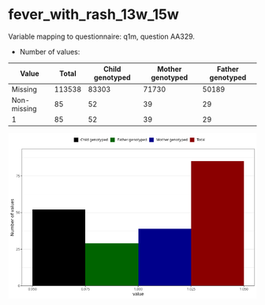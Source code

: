 # fever_with_rash_13w_15w
Variable mapping to questionnaire: q1m, question AA329.
- Number of values:

| Value | Total | Child genotyped | Mother genotyped | Father genotyped |
| ----- | ----- | --------------- | ---------------- | ---------------- |
| Missing | 113538 | 83303 | 71730 | 50189 |
| Non-missing | 85 | 52 | 39 | 29 |
| 1 | 85 | 52 | 39 | 29 |



![](fever_with_rash_13w_15w_n.png)



